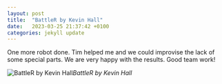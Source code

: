 ```yaml
---
layout: post
title:  "BattleR by Kevin Hall"
date:   2023-03-25 21:37:42 +0100
categories: jekyll update
---
```


One more robot done. Tim helped me and we could improvise the lack of some special parts. We are very happy with the results. Good team work!


![BattleR by Kevin Hall](https://lh3.googleusercontent.com/d0VfBGuLK9k8CCliBJi-4lBTRCVeCE0xqIluhKMdo7xdwo69aqH08EFNFY_c8xElpoY5xmEeOL1H_W6ePePl0JcBQ6rPsmcc6vqdfgffWMSdDCD5tCXBd-NW1AWFIMtVE9TMNYzyEg=w2400)*BattleR by Kevin Hall*&nbsp;



[jekyll-docs]: https://jekyllrb.com/docs/home
[jekyll-gh]:   https://github.com/jekyll/jekyll
[jekyll-talk]: https://talk.jekyllrb.com/


